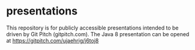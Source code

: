 # presentations
This repository is for publicly accessible presentations intended to be driven by Git Pitch (gitpitch.com).
The Java 8 presentation can be opened at https://gitpitch.com/ujaehrig/j6toj8

